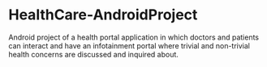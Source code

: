 # HealthCare-AndroidProject
Android project of a health portal application in which doctors and patients can interact and have an infotainment portal where trivial and non-trivial health concerns are discussed and inquired about.
